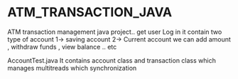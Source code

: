 # ATM_TRANSACTION_JAVA
ATM transaction management java project.. 
get user Log in
it contain two type of account 
     1-> saving account 
     2-> Current account 
we can add amount , withdraw funds  , view balance .. etc

AccountTest.java
It contains account class and transaction class which manages multitreads which synchronization

